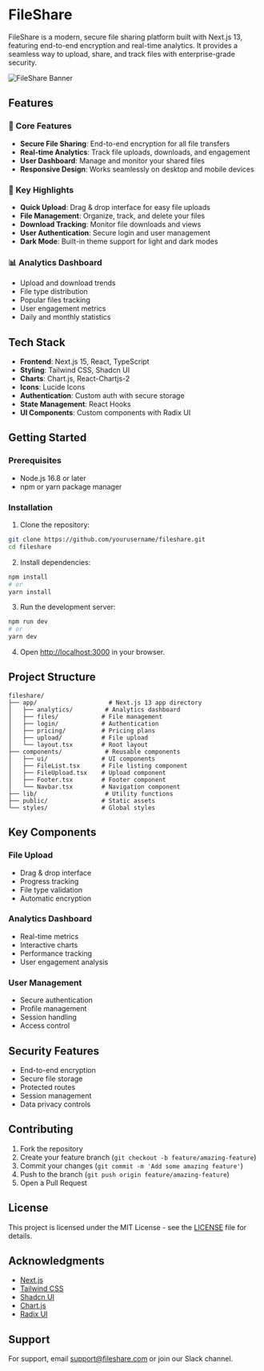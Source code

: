 # FileShare

FileShare is a modern, secure file sharing platform built with Next.js 13, featuring end-to-end encryption and real-time analytics. It provides a seamless way to upload, share, and track files with enterprise-grade security.

![FileShare Banner](public/og.png)

## Features

### 🚀 Core Features
- **Secure File Sharing**: End-to-end encryption for all file transfers
- **Real-time Analytics**: Track file uploads, downloads, and engagement
- **User Dashboard**: Manage and monitor your shared files
- **Responsive Design**: Works seamlessly on desktop and mobile devices

### 💫 Key Highlights
- **Quick Upload**: Drag & drop interface for easy file uploads
- **File Management**: Organize, track, and delete your files
- **Download Tracking**: Monitor file downloads and views
- **User Authentication**: Secure login and user management
- **Dark Mode**: Built-in theme support for light and dark modes

### 📊 Analytics Dashboard
- Upload and download trends
- File type distribution
- Popular files tracking
- User engagement metrics
- Daily and monthly statistics

## Tech Stack

- **Frontend**: Next.js 15, React, TypeScript
- **Styling**: Tailwind CSS, Shadcn UI
- **Charts**: Chart.js, React-Chartjs-2
- **Icons**: Lucide Icons
- **Authentication**: Custom auth with secure storage
- **State Management**: React Hooks
- **UI Components**: Custom components with Radix UI

## Getting Started

### Prerequisites
- Node.js 16.8 or later
- npm or yarn package manager

### Installation

1. Clone the repository:
```bash
git clone https://github.com/yourusername/fileshare.git
cd fileshare
```

2. Install dependencies:
```bash
npm install
# or
yarn install
```

3. Run the development server:
```bash
npm run dev
# or
yarn dev
```

4. Open [http://localhost:3000](http://localhost:3000) in your browser.

## Project Structure

```
fileshare/
├── app/                    # Next.js 13 app directory
│   ├── analytics/         # Analytics dashboard
│   ├── files/            # File management
│   ├── login/            # Authentication
│   ├── pricing/          # Pricing plans
│   ├── upload/           # File upload
│   └── layout.tsx        # Root layout
├── components/            # Reusable components
│   ├── ui/               # UI components
│   ├── FileList.tsx      # File listing component
│   ├── FileUpload.tsx    # Upload component
│   ├── Footer.tsx        # Footer component
│   └── Navbar.tsx        # Navigation component
├── lib/                   # Utility functions
├── public/               # Static assets
└── styles/               # Global styles
```

## Key Components

### File Upload
- Drag & drop interface
- Progress tracking
- File type validation
- Automatic encryption

### Analytics Dashboard
- Real-time metrics
- Interactive charts
- Performance tracking
- User engagement analysis

### User Management
- Secure authentication
- Profile management
- Session handling
- Access control

## Security Features

- End-to-end encryption
- Secure file storage
- Protected routes
- Session management
- Data privacy controls

## Contributing

1. Fork the repository
2. Create your feature branch (`git checkout -b feature/amazing-feature`)
3. Commit your changes (`git commit -m 'Add some amazing feature'`)
4. Push to the branch (`git push origin feature/amazing-feature`)
5. Open a Pull Request

## License

This project is licensed under the MIT License - see the [LICENSE](LICENSE) file for details.

## Acknowledgments

- [Next.js](https://nextjs.org/)
- [Tailwind CSS](https://tailwindcss.com/)
- [Shadcn UI](https://ui.shadcn.com/)
- [Chart.js](https://www.chartjs.org/)
- [Radix UI](https://www.radix-ui.com/)

## Support

For support, email support@fileshare.com or join our Slack channel.
